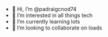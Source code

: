 - 👋 Hi, I’m @padraigcnod74
- 👀 I’m interested in all things tech
- 🌱 I’m currently learning lots
- 💞️ I’m looking to collaborate on loads


<!---
padraigcnod74/padraigcnod74 is a ✨ special ✨ repository because its `README.md` (this file) appears on your GitHub profile.
You can click the Preview link to take a look at your changes.
--->
